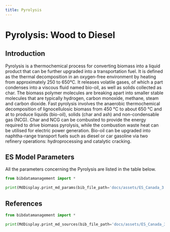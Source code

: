 ```yaml
---
title: Pyrolysis
---
```


# Pyrolysis: Wood to Diesel

## Introduction

Pyrolysis is a thermochemical process for converting biomass into a
liquid product that can be further upgraded into a transportation fuel.
It is defined as the thermal decomposition in an oxygen-free environment
by heating from approximately 250 to 650°C. It releases
volatile gases, of which a part condenses into a viscous fluid named
bio-oil, as well as solids collected as char. The biomass polymer
molecules are breaking apart into smaller stable molecules that are
typically hydrogen, carbon monoxide, methane, steam and carbon dioxide.
Fast pyrolysis involves the anaerobic thermochemical decomposition of
lignocellulosic biomass from 450 °C to about 650 °C and at to produce
liquids (bio-oil), solids (char and ash) and non-condensable gas (NCG).
Char and NCG can be combusted to provide the energy required to drive
biomass pyrolysis, while the combustion waste heat can be utilised for
electric power generation. Bio-oil can be upgraded into naphtha-range
transport fuels such as diesel or car gasoline via two refinery
operations: hydroprocessing and catalytic cracking.

## ES Model Parameters

All the parameters concerning the Pyrolysis are listed in the table below.

```python exec="on"
from bibdatamanagement import *

print(MdDisplay.print_md_params(bib_file_path='docs/assets/ES_Canada_3.bib',filter_entry='PYROLYSIS'))
```

## References

```python exec="on"
from bibdatamanagement import *

print(MdDisplay.print_md_sources(bib_file_path='docs/assets/ES_Canada_3.bib',filter_entry='PYROLYSIS'))
```
